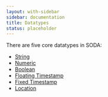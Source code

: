 ```yaml
---
layout: with-sidebar
sidebar: documentation
title: Datatypes
status: placeholder
---
```


There are five core datatypes in SODA:

* [String][13]
* [Numeric][14]
* [Boolean][15]
* [Floating Timestamp][16]
* [Fixed Timestamp][17]
* [Location][18]

[13]: /docs/datatypes/string.html
[14]: /docs/datatypes/numeric.html
[15]: /docs/datatypes/boolean.html
[16]: /docs/datatypes/floating-timestamp.html
[17]: /docs/datatypes/fixed-timestamp.html
[18]: /docs/datatypes/location.html
